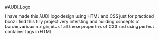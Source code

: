#AUDI_Logo

I have made this AUDI logo design using HTML and CSS just for practiced bcoz i find this tiny project very intersting and building concepts of border,various margin,etc of all these properties of CSS and using perfect container tags in HTML
